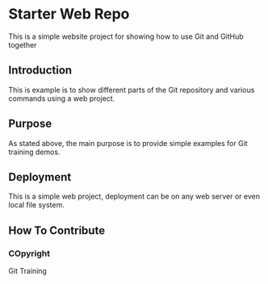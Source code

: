 # Starter Web Repo

This is a simple website project for 
showing how to use Git and GitHub together

## Introduction

This is example is to show different parts 
of the Git repository and various commands
using a web project.

## Purpose

As stated above, the main purpose is to 
provide simple examples for Git training 
demos.

## Deployment

This is a simple web project, deployment
can be on any web server or even local
file system.

## How To Contribute

### COpyright

Git Training

